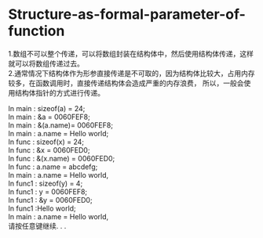 # Structure-as-formal-parameter-of-function
1.数组不可以整个传递，可以将数组封装在结构体中，然后使用结构体传递，这样就可以将数组传递过去。  
2.通常情况下结构体作为形参直接传递是不可取的，因为结构体比较大，占用内存较多，在函数调用时，直接传递结构体会造成严重的内存浪费，
  所以，一般会使用结构体指针的方式进行传递。  

In main : sizeof(a) = 24;  
In main : &a = 0060FEF8;  
In main : &(a.name)= 0060FEF8;  
In main : a.name = Hello world;  
In func : sizeof(x) = 24;  
In func : &x = 0060FED0;  
In func : &(x.name) = 0060FED0;  
In func : a.name = abcdefg;  
In main : a.name = Hello world,  
In func1 : sizeof(y) = 4;  
In func1 : y = 0060FEF8;  
In func1 : &y = 0060FED0;  
In func1 :Hello world;  
In main : a.name = Hello world,  
请按任意键继续. . .
